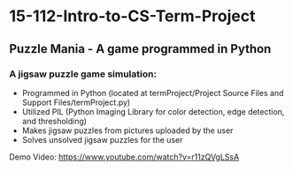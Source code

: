 # 15-112-Intro-to-CS-Term-Project

## Puzzle Mania - A game programmed in Python
### A jigsaw puzzle game simulation:
- Programmed in Python (located at termProject/Project Source Files and Support Files/termProject.py)
- Utilized PIL (Python Imaging Library for color detection, edge detection, and thresholding) 
- Makes jigsaw puzzles from pictures uploaded by the user
- Solves unsolved jigsaw puzzles for the user

Demo Video: https://www.youtube.com/watch?v=r11zQVgLSsA
